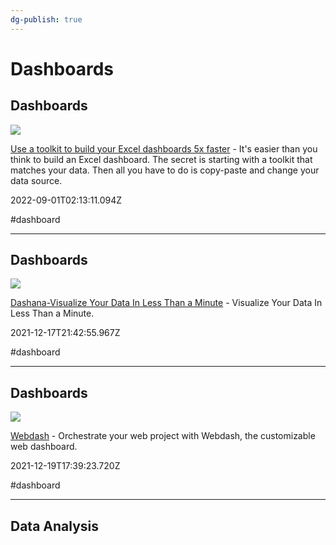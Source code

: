 ```yaml
---
dg-publish: true
---
```


# Dashboards

## Dashboards

![](https://d1muf25xaso8hp.cloudfront.net/https%3A%2F%2Fd0f81c7d85047591e1d7f216f8804e76.cdn.bubble.io%2Ff1652301579799x546609248962345700%2FThe%2520full%2520toolkit%2520lower%2520res.jpg?w=&h=&auto=compress&dpr=1&fit=max)

[Use a toolkit to build your Excel dashboards 5x faster](https://exceldashboardtemplate.com) - It's easier than you think to build an Excel dashboard. The secret is starting with a toolkit that matches your data. Then all you have to do is copy-paste and change your data source.

2022-09-01T02:13:11.094Z

#dashboard

---

## Dashboards

![](https://artyy.io/wp-content/uploads/2016/08/dummy-1-1.jpg)

[Dashana-Visualize Your Data In Less Than a Minute](https://dashana.com) - Visualize Your Data In Less Than a Minute.

2021-12-17T21:42:55.967Z

#dashboard

---

## Dashboards

![](https://webdash.xyz/assets/poster.png)

[Webdash](https://webdash.xyz/?ref=producthunt) - Orchestrate your web project with Webdash, the customizable web dashboard.

2021-12-19T17:39:23.720Z

#dashboard

---

## Data Analysis
